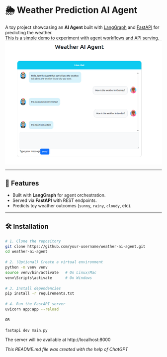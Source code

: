 # 🌦️ Weather Prediction AI Agent

A toy project showcasing an **AI Agent** built with [LangGraph](https://www.langchain.com/langgraph) and [FastAPI](https://fastapi.tiangolo.com/) for predicting the weather.  
This is a simple demo to experiment with agent workflows and API serving.
![Screenshot](https://github.com/mdiannna/weather_ai_agent_with_langgraph/blob/main/screenshots/screenshot1.png)

---

## 🚀 Features
- Built with **LangGraph** for agent orchestration.  
- Served via **FastAPI** with REST endpoints.  
- Predicts toy weather outcomes (`sunny`, `rainy`, `cloudy`, etc).  

---

## 🛠️ Installation

```bash
# 1. Clone the repository
git clone https://github.com/your-username/weather-ai-agent.git
cd weather-ai-agent

# 2. (Optional) Create a virtual environment
python -m venv venv
source venv/bin/activate   # On Linux/Mac
venv\Scripts\activate      # On Windows

# 3. Install dependencies
pip install -r requirements.txt

# 4. Run the FastAPI server
uvicorn app:app --reload

OR

fastapi dev main.py
```

The server will be available at http://localhost:8000

*This README.md file was created with the help of ChatGPT*
